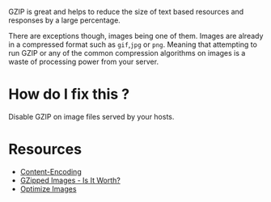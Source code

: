 GZIP is great and helps to reduce the size of text based resources and responses by a large percentage.

There are exceptions though, images being one of them. Images are already in a compressed format such as `gif`,`jpg` or `png`. Meaning that attempting to run GZIP or any of the common compression algorithms on images is a waste of processing power from your server.

# How do I fix this ?

Disable GZIP on image files served by your hosts.

# Resources

* [Content-Encoding](https://developer.mozilla.org/en-US/docs/Web/HTTP/Headers/Content-Encoding)
* [GZipped Images - Is It Worth?](http://webmasters.stackexchange.com/questions/8382/gzipped-images-is-it-worth)
* [Optimize Images](https://developers.google.com/speed/docs/insights/OptimizeImages)
